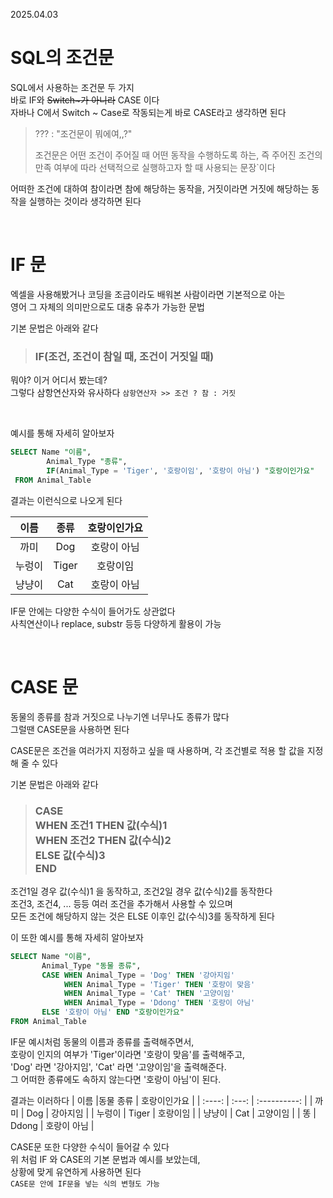 2025.04.03

# SQL의 조건문
SQL에서 사용하는 조건문 두 가지 <br>
바로 IF와 <s>Switch~가 아니라</s> CASE 이다<br>
자바나 C에서 Switch ~ Case로 작동되는게 바로 CASE라고 생각하면 된다

> ??? : "조건문이 뭐에여,,?"
>
> 조건문은 어떤 조건이 주어질 때 어떤 동작을 수행하도록 하는, 즉 주어진 조건의 만족 여부에 따라 선택적으로 실행하고자 할 때 사용되는 문장`이다

어떠한 조건에 대하여 참이라면 참에 해당하는 동작을, 거짓이라면 거짓에 해당하는 동작을 실행하는 것이라 생각하면 된다

<br>

# IF 문
엑셀을 사용해봤거나 코딩을 조금이라도 배워본 사람이라면 기본적으로 아는<br>
영어 그 자체의 의미만으로도 대충 유추가 가능한 문법

기본 문법은 아래와 같다
> ### IF(조건, 조건이 참일 때, 조건이 거짓일 때)
뭐야? 이거 어디서 봤는데?<br>
그렇다 삼항연산자와 유사하다 ``삼항연산자 >> 조건 ? 참 : 거짓``

<br>

예시를 통해 자세히 알아보자

```SQL
SELECT Name "이름",
 		Animal_Type "종류",
		IF(Animal_Type = 'Tiger', '호랑이임', '호랑이 아님') "호랑이인가요"
 FROM Animal_Table
```
결과는 이런식으로 나오게 된다

|  이름  | 종류  | 호랑이인가요 |
| :----: | :---: | :----------: |
|  까미  |  Dog  | 호랑이 아님  |
| 누렁이 | Tiger |   호랑이임   |
| 냥냥이 |  Cat  | 호랑이 아님  |

IF문 안에는 다양한 수식이 들어가도 상관없다<br>
사칙연산이나 replace, substr 등등 다양하게 활용이 가능

<br>

# CASE 문

동물의 종류를 참과 거짓으로 나누기엔 너무나도 종류가 많다<br>
그럴땐 CASE문을 사용하면 된다

CASE문은 조건을 여러가지 지정하고 싶을 때 사용하며, 각 조건별로 적용 할 값을 지정해 줄 수 있다

기본 문법은 아래와 같다
>### CASE <br> WHEN 조건1 THEN 값(수식)1 <br> WHEN 조건2 THEN 값(수식)2 <br> ELSE 값(수식)3 <br> END

조건1일 경우 값(수식)1 을 동작하고, 조건2일 경우 값(수식)2를 동작한다 <br>
조건3, 조건4, ... 등등 여러 조건을 추가해서 사용할 수 있으며<br>
모든 조건에 해당하지 않는 것은 ELSE 이후인 값(수식)3를 동작하게 된다

이 또한 예시를 통해 자세히 알아보자

```SQL
SELECT Name "이름",
 	   Animal_Type "동물 종류",
       CASE WHEN Animal_Type = 'Dog' THEN '강아지임'
       		WHEN Animal_Type = 'Tiger' THEN '호랑이 맞음'
       		WHEN Animal_Type = 'Cat' THEN '고양이임'
			WHEN Animal_Type = 'Ddong' THEN '호랑이 아님'
       ELSE '호랑이 아님' END "호랑이인가요"
FROM Animal_Table

```

IF문 예시처럼 동물의 이름과 종류를 출력해주면서,<br>
호랑이 인지의 여부가 'Tiger'이라면 '호랑이 맞음'를 출력해주고,<br>
'Dog' 라면 '강아지임', 'Cat' 라면 '고양이임'을 출력해준다.<br>
그 어떠한 종류에도 속하지 않는다면 '호랑이 아님'이 된다.

결과는 이러하다
|  이름  |동물 종류  | 호랑이인가요 |
| :----: | :---: | :----------: |
|  까미  |  Dog  |   강아지임   |
| 누렁이 | Tiger |   호랑이임   |
| 냥냥이 |  Cat  |   고양이임   |
|   똥   | Ddong | 호랑이 아님  |

CASE문 또한 다양한 수식이 들어갈 수 있다<br>
위 처럼 IF 와 CASE의 기본 문법과 예시를 보았는데,<br>
상황에 맞게 유연하게 사용하면 된다<br>
``CASE문 안에 IF문을 넣는 식의 변형도 가능``
